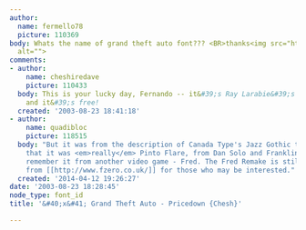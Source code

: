 ```yaml
---
author:
  name: fermello78
  picture: 110369
body: Whats the name of grand theft auto font??? <BR>thanks<img src="http://www.typophile.com/forums/messages/83/14649.jpg"
  alt="">
comments:
- author:
    name: cheshiredave
    picture: 110433
  body: This is your lucky day, Fernando -- it&#39;s Ray Larabie&#39;s <a href="http://www.myfonts.com/fonts/larabie/pricedown/">Pricedown</a>,
    and it&#39;s free!
  created: '2003-08-23 18:41:18'
- author:
    name: quadibloc
    picture: 118515
  body: "But it was from the description of Canada Type's Jazz Gothic that I learned
    that it was <em>really</em> Pinto Flare, from Dan Solo and Franklin Photolettering.\r\n\r\nI
    remember it from another video game - Fred. The Fred Remake is still available
    from [[http://www.fzero.co.uk/]] for those who may be interested."
  created: '2014-04-12 19:26:27'
date: '2003-08-23 18:28:45'
node_type: font_id
title: '&#40;x&#41; Grand Theft Auto - Pricedown {Chesh}'

---
```

